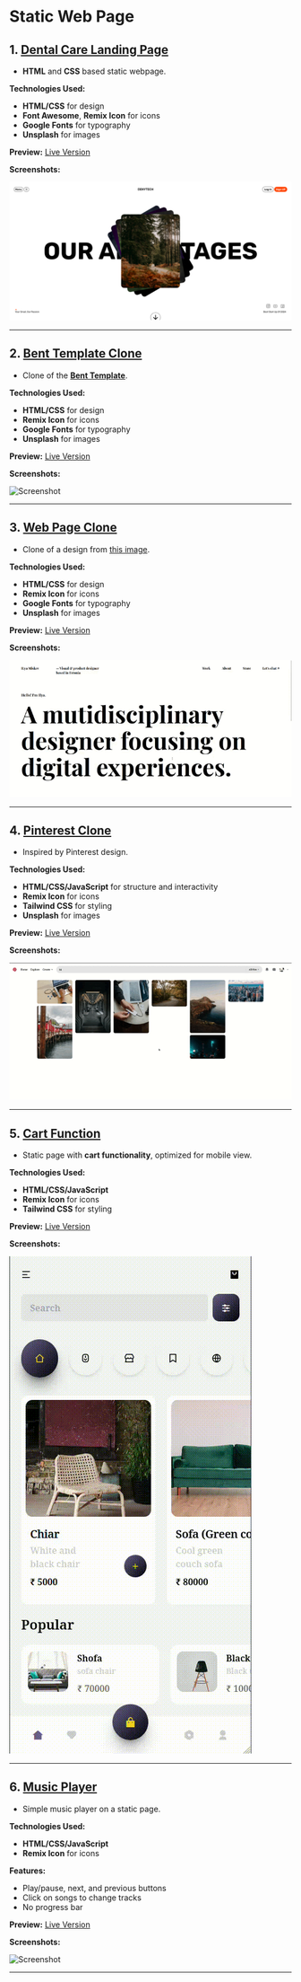 # Static Web Page

## 1. [Dental Care Landing Page](./project%20-%201/index.html)

- **HTML** and **CSS** based static webpage.

**Technologies Used:**

- **HTML/CSS** for design
- **Font Awesome**, **Remix Icon** for icons
- **Google Fonts** for typography
- **Unsplash** for images

**Preview:** [Live Version](https://sandip3.github.io/Web-Project/Static/project%20-%201/)

**Screenshots:**

![Screenshot](./Static/Img/Project%20-%201.png)

---

## 2. [Bent Template Clone](./project%20-%202/index.html)

- Clone of the **[Bent Template](https://bent-template.webflow.io/)**.

**Technologies Used:**

- **HTML/CSS** for design
- **Remix Icon** for icons
- **Google Fonts** for typography
- **Unsplash** for images

**Preview:** [Live Version](https://sandip3.github.io/Web-Project/Static/project%20-%202/index.html)

**Screenshots:**

![Screenshot](./Static/Img/Bent-Template-Clone.gif)

---

## 3. [Web Page Clone](./project%20-%203/index.html)

- Clone of a design from [this image](https://pbs.twimg.com/media/Fw72tysXgAcp9EO?format=jpg&name=900x900).

**Technologies Used:**

- **HTML/CSS** for design
- **Remix Icon** for icons
- **Google Fonts** for typography
- **Unsplash** for images

**Preview:** [Live Version](https://sandip3.github.io/Web-Project/Static/project%20-%203/index.html)

**Screenshots:**

![Screenshot](./Static/Img/Web-Page-Clone.gif)

---

## 4. [Pinterest Clone](./project%20-%204%20pinterest/index.html)

- Inspired by Pinterest design.

**Technologies Used:**

- **HTML/CSS/JavaScript** for structure and interactivity
- **Remix Icon** for icons
- **Tailwind CSS** for styling
- **Unsplash** for images

**Preview:** [Live Version](https://sandip3.github.io/Web-Project/Static/project%20-%204%20pinterest/)

**Screenshots:**

![Screenshot](./Static/Img/Pinterest.gif)

---

## 5. [Cart Function](./project%20-%205%20cart/index.html)

- Static page with **cart functionality**, optimized for mobile view.

**Technologies Used:**

- **HTML/CSS/JavaScript**
- **Remix Icon** for icons
- **Tailwind CSS** for styling

**Preview:** [Live Version](https://sandip3.github.io/Web-Project/Static/project%20-%205%20cart/)

**Screenshots:**

![Screenshot](./Static/Img/Cart.gif)

---

## 6. [Music Player](./project%20-%206%20Music%20Player/index.html)

- Simple music player on a static page.

**Technologies Used:**

- **HTML/CSS/JavaScript**
- **Remix Icon** for icons

**Features:**

- Play/pause, next, and previous buttons
- Click on songs to change tracks
- No progress bar

**Preview:** [Live Version](https://sandip3.github.io/Web-Project/Static/project%20-%206%20Music%20Player/)

**Screenshots:**

![Screenshot](./Static/Img/Music%20Player.gif)

---

